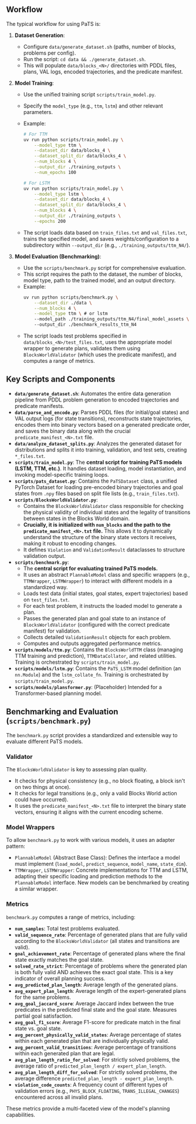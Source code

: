 ## Workflow

The typical workflow for using PaTS is:

1.  **Dataset Generation**:

    - Configure `data/generate_dataset.sh` (paths, number of blocks, problems per config).
    - Run the script: `cd data && ./generate_dataset.sh`.
    - This will populate `data/blocks_<N>/` directories with PDDL files, plans, VAL logs, encoded trajectories, and the predicate manifest.

2.  **Model Training**:

    - Use the unified training script `scripts/train_model.py`.
    - Specify the `model_type` (e.g., `ttm`, `lstm`) and other relevant parameters.
    - Example:

      ```bash
      # For TTM
      uv run python scripts/train_model.py \
          --model_type ttm \
          --dataset_dir data/blocks_4 \
          --dataset_split_dir data/blocks_4 \
          --num_blocks 4 \
          --output_dir ./training_outputs \
          --num_epochs 100

      # For LSTM
      uv run python scripts/train_model.py \
          --model_type lstm \
          --dataset_dir data/blocks_4 \
          --dataset_split_dir data/blocks_4 \
          --num_blocks 4 \
          --output_dir ./training_outputs \
          --epochs 200
      ```

    - The script loads data based on `train_files.txt` and `val_files.txt`, trains the specified model, and saves weights/configuration to a subdirectory within `--output_dir` (e.g., `./training_outputs/ttm_N4/`).

3.  **Model Evaluation (Benchmarking)**:
    - Use the `scripts/benchmark.py` script for comprehensive evaluation.
    - This script requires the path to the dataset, the number of blocks, model type, path to the trained model, and an output directory.
    - Example:
      ```bash
      uv run python scripts/benchmark.py \
          --dataset_dir ./data \
          --num_blocks 4 \
          --model_type ttm \ # or lstm
          --model_path ./training_outputs/ttm_N4/final_model_assets \ # Adjust path based on actual saved model
          --output_dir ./benchmark_results_ttm_N4
      ```
    - The script loads test problems specified in `data/blocks_<N>/test_files.txt`, uses the appropriate model wrapper to generate plans, validates them using `BlocksWorldValidator` (which uses the predicate manifest), and computes a range of metrics.

## Key Scripts and Components

- **`data/generate_dataset.sh`**: Automates the entire data generation pipeline from PDDL problem generation to encoded trajectories and predicate manifests.
- **`data/parse_and_encode.py`**: Parses PDDL files (for initial/goal states) and VAL output logs (for state transitions), reconstructs state trajectories, encodes them into binary vectors based on a generated predicate order, and saves the binary data along with the crucial `predicate_manifest_<N>.txt` file.
- **`data/analyze_dataset_splits.py`**: Analyzes the generated dataset for distributions and splits it into training, validation, and test sets, creating `*_files.txt`.
- **`scripts/train_model.py`**: The **central script for training PaTS models (LSTM, TTM, etc.)**. It handles dataset loading, model instantiation, and invoking model-specific training loops.
- **`scripts/pats_dataset.py`**: Contains the `PaTSDataset` class, a unified PyTorch Dataset for loading pre-encoded binary trajectories and goal states from `.npy` files based on split file lists (e.g., `train_files.txt`).
- **`scripts/BlocksWorldValidator.py`**:
  - Contains the `BlocksWorldValidator` class responsible for checking the physical validity of individual states and the legality of transitions between states in the Blocks World domain.
  - **Crucially, it is initialized with `num_blocks` and the path to the `predicate_manifest_<N>.txt` file.** This allows it to dynamically understand the structure of the binary state vectors it receives, making it robust to encoding changes.
  - It defines `Violation` and `ValidationResult` dataclasses to structure validation output.
- **`scripts/benchmark.py`**:
  - The **central script for evaluating trained PaTS models.**
  - It uses an abstract `PlannableModel` class and specific wrappers (e.g., `TTMWrapper`, `LSTMWrapper`) to interact with different models in a standardized way.
  - Loads test data (initial states, goal states, expert trajectories) based on `test_files.txt`.
  - For each test problem, it instructs the loaded model to generate a plan.
  - Passes the generated plan and goal state to an instance of `BlocksWorldValidator` (configured with the correct predicate manifest) for validation.
  - Collects detailed `ValidationResult` objects for each problem.
  - Computes and outputs aggregated performance metrics.
- **`scripts/models/ttm.py`**: Contains the `BlocksWorldTTM` class (managing TTM training and prediction), `TTMDataCollator`, and related utilities. Training is orchestrated by `scripts/train_model.py`.
- **`scripts/models/lstm.py`**: Contains the `PaTS_LSTM` model definition (an `nn.Module`) and the `lstm_collate_fn`. Training is orchestrated by `scripts/train_model.py`.
- **`scripts/models/plansformer.py`**: (Placeholder) Intended for a Transformer-based planning model.

## Benchmarking and Evaluation (`scripts/benchmark.py`)

The `benchmark.py` script provides a standardized and extensible way to evaluate different PaTS models.

### Validator

The `BlocksWorldValidator` is key to assessing plan quality.

- It checks for physical consistency (e.g., no block floating, a block isn't on two things at once).
- It checks for legal transitions (e.g., only a valid Blocks World action could have occurred).
- It uses the `predicate_manifest_<N>.txt` file to interpret the binary state vectors, ensuring it aligns with the current encoding scheme.

### Model Wrappers

To allow `benchmark.py` to work with various models, it uses an adapter pattern:

- `PlannableModel` (Abstract Base Class): Defines the interface a model must implement (`load_model`, `predict_sequence`, `model_name`, `state_dim`).
- `TTMWrapper`, `LSTMWrapper`: Concrete implementations for TTM and LSTM, adapting their specific loading and prediction methods to the `PlannableModel` interface. New models can be benchmarked by creating a similar wrapper.

### Metrics

`benchmark.py` computes a range of metrics, including:

- **`num_samples`**: Total test problems evaluated.
- **`valid_sequence_rate`**: Percentage of generated plans that are fully valid according to the `BlocksWorldValidator` (all states and transitions are valid).
- **`goal_achievement_rate`**: Percentage of generated plans where the final state exactly matches the goal state.
- **`solved_rate_strict`**: Percentage of problems where the generated plan is both fully valid AND achieves the exact goal state. This is a key indicator of overall planning success.
- **`avg_predicted_plan_length`**: Average length of the generated plans.
- **`avg_expert_plan_length`**: Average length of the expert-generated plans for the same problems.
- **`avg_goal_jaccard_score`**: Average Jaccard index between the true predicates in the predicted final state and the goal state. Measures partial goal satisfaction.
- **`avg_goal_f1_score`**: Average F1-score for predicate match in the final state vs. goal state.
- **`avg_percent_physically_valid_states`**: Average percentage of states within each generated plan that are individually physically valid.
- **`avg_percent_valid_transitions`**: Average percentage of transitions within each generated plan that are legal.
- **`avg_plan_length_ratio_for_solved`**: For strictly solved problems, the average ratio of `predicted_plan_length / expert_plan_length`.
- **`avg_plan_length_diff_for_solved`**: For strictly solved problems, the average difference `predicted_plan_length - expert_plan_length`.
- **`violation_code_counts`**: A frequency count of different types of validation errors (e.g., `PHYS_BLOCK_FLOATING`, `TRANS_ILLEGAL_CHANGES`) encountered across all invalid plans.

These metrics provide a multi-faceted view of the model's planning capabilities.
